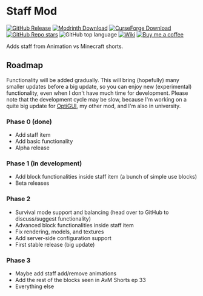 # Staff Mod

[![GitHub Release](https://img.shields.io/github/v/release/opekope2/StaffMod?include_prereleases&style=flat&logo=github&label=Download%20form%20GitHub)](https://github.com/opekope2/StaffMod/releases)
[![Modrinth Download](https://img.shields.io/modrinth/v/avm-staff?style=flat&logo=modrinth&label=Download%20from%20Modrinth)](https://modrinth.com/mod/avm-staff/versions)
[![CurseForge Download](https://img.shields.io/curseforge/v/955392?style=flat&logo=curseforge&label=Download%20from%20CurseForge)](https://www.curseforge.com/minecraft/mc-mods/avm-staff/files)
[![GitHub Repo stars](https://img.shields.io/github/stars/opekope2/StaffMod?style=flat&label=%E2%AD%90%20GitHub%20stars&color=ffff00)](https://github.com/opekope2/StaffMod/stargazers)
![GitHub top language](https://img.shields.io/github/languages/top/opekope2/StaffMod?style=flat&logo=kotlin&color=7f52ff)
[![Wiki](https://img.shields.io/badge/Read_the-wiki-8ca1af?style=flat&logo=readthedocs)](https://opekope2.dev/StaffMod)
[![Buy me a coffee](https://img.shields.io/badge/Buy_me_a_coffee-Ko--fi-f16061?style=flat&logo=ko-fi)](https://ko-fi.com/opekope2)

Adds staff from Animation vs Minecraft shorts.

## Roadmap

Functionality will be added gradually.
This will bring (hopefully) many smaller updates before a big update, so you can enjoy new (experimental) functionality,
even when I don't have much time for development.
Please note that the development cycle may be slow, because I'm working on a quite big update
for [OptiGUI](https://github.com/opekope2/optigui), my other mod, and I'm also in university.

### Phase 0 (done)

* Add staff item
* Add basic functionality
* Alpha release

### Phase 1 (in development)

* Add block functionalities inside staff item (a bunch of simple use blocks)
* Beta releases

### Phase 2

* Survival mode support and balancing (head over to GitHub to discuss/suggest functionality)
* Advanced block functionalities inside staff item
* Fix rendering, models, and textures
* Add server-side configuration support
* First stable release (big update)

### Phase 3

* Maybe add staff add/remove animations
* Add the rest of the blocks seen in AvM Shorts ep 33
* Everything else
